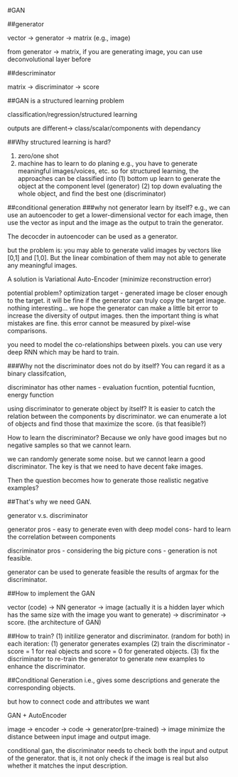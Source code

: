 #GAN

##generator

vector -> generator -> matrix (e.g., image)

from generator -> matrix, if you are generating image, you can use deconvolutional layer before

##descriminator

matrix -> discriminator -> score

##GAN is a structured learning problem

classification/regression/structured learning

outputs are different-> class/scalar/components with dependancy

##Why structured learning is hard?
1. zero/one shot 
2. machine has to learn to do planing
e.g., you have to generate meaningful images/voices, etc. 
so for structured learning, the approaches can be classified into
(1) bottom up
learn to generate the object at the component level (generator)
(2) top down 
evaluating the whole object, and find the best one (discriminator)

##conditional generation
###why not generator learn by itself?
e.g., we can use an autoencoder to get a lower-dimensional vector for each image, then use the vector as input and the image as the output to train the generator. 

The decocder in autoencoder can be used as a generator. 

but the problem is: you may able to generate valid images by vectors like [0,1] and [1,0]. But the linear combination of them may not able to generate any meaningful images. 

A solution is Variational Auto-Encoder (minimize reconstruction error)

potential problem?
optimization target - generated image be closer enough to the target.
it will be fine if the generator can truly copy the target image. nothing interesting...
we hope the generator can make a little bit error to increase the diversity of output images. then the important thing is what mistakes are fine. this error cannot be measured by pixel-wise comparisons.

you need to model the co-relationships between pixels. you can use very deep RNN which may be hard to train.

###Why not the discriminator does not do by itself?
You can regard it as a binary classifcation,

discriminator has other names - evaluation fucntion, potential fucntion, energy function

using discriminator to generate object by itself?
It is easier to catch the relation between the components by discriminator. 
we can enumerate a lot of objects and find those that maximize the score. 
(is that feasible?)

How to learn the discriminator?
Because we only have good images but no negative samples so that we cannot learn.

we can randomly generate some noise. but we cannot learn a good discriminator. The key is that we need to have decent fake images. 

Then the question becomes how to generate those realistic negative examples?

##That's why we need GAN. 

generator v.s. discriminator

generator
pros - easy to generate even with deep model cons- hard to learn the correlation between components

discriminator
pros - considering the big picture cons - generation is not feasible. 

generator can be used to generate feasible the results of argmax for the discriminator. 

##How to implement the GAN

vector (code) -> NN generator -> image (actually it is a hidden layer which has the same size with the image you want to generate) -> discriminator -> score. (the architecture of GAN)

##How to train?
(1) initilize generator and discriminator. (random for both)
in each iteration:
(1) generator generates examples 
(2) train the discriminator - score = 1 for real objects and score = 0 for generated objects. 
(3) fix the discriminator to re-train the generator to generate new examples to enhance the discriminator. 


##Conditional Generation
i.e., gives some descriptions and generate the corresponding objects. 

but how to connect code and attributes we want

GAN + AutoEncoder 

image -> encoder -> code -> generator(pre-trained) -> image
minimize the distance between input image and output image. 

conditional gan, the discriminator needs to check both the input and output of the generator. that is, it not only check if the image is real but also whether it matches the input description. 







